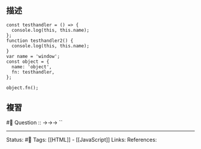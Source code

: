 ## 描述


```
const testhandler = () => {
  console.log(this, this.name);
};
function testhandler2() {
  console.log(this, this.name);
}
var name = 'window';
const object = {
  name: 'object',
  fn: testhandler,
};

object.fn();
```

## 複習
#🧠 Question :: ->->-> ``

---
Status: #🌱 
Tags:
[[HTML]] - [[JavaScript]]
Links:
References: